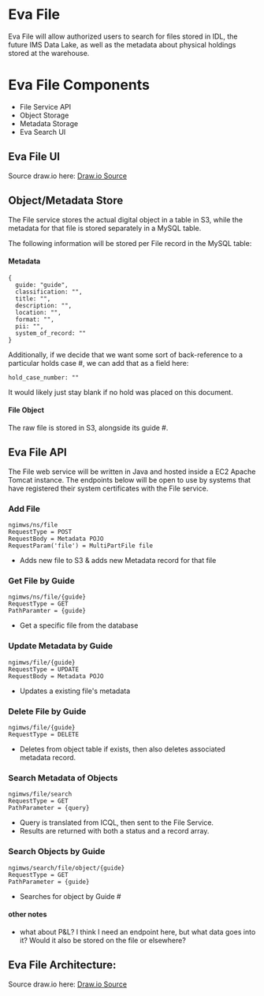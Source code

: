 # Eva File

Eva File will allow authorized users to search for files stored in IDL, the future IMS Data Lake, as well as the metadata about physical holdings stored at the warehouse.

# Eva File Components

- File Service API
- Object Storage
- Metadata Storage
- Eva Search UI

## Eva File UI

Source draw.io
here: [Draw.io Source](https://app.diagrams.net/#HRMSLowside%2Frmslow%2Fmaster%2FDrawings%2FEva%2FSearch%2FEva%20Search.drawio)

## Object/Metadata Store

The File service stores the actual digital object in a table in S3, while the metadata for that file is stored separately in a MySQL table.

The following information will be stored per File record in the MySQL table:

#### Metadata
```json5
{
  guide: "guide",
  classification: "",
  title: "",
  description: "",
  location: "",
  format: "",
  pii: "",
  system_of_record: ""
}
```

Additionally, if we decide that we want some sort of back-reference to a particular holds case #, we can add that as a field here:
```json5
hold_case_number: ""
```
It would likely just stay blank if no hold was placed on this document.

#### File Object
The raw file is stored in S3, alongside its guide #.

## Eva File API
The File web service will be written in Java and hosted inside a EC2 Apache Tomcat instance.
The endpoints below will be open to use by systems that have registered their system certificates with the File service.

### Add File
```
ngimws/ns/file
RequestType = POST
RequestBody = Metadata POJO
RequestParam('file') = MultiPartFile file
```
* Adds new file to S3 & adds new Metadata record for that file

### Get File by Guide
```
ngimws/ns/file/{guide}
RequestType = GET
PathParamter = {guide}
```
* Get a specific file from the database

### Update Metadata by Guide
```
ngimws/file/{guide}
RequestType = UPDATE
RequestBody = Metadata POJO
```
* Updates a existing file's metadata

### Delete File by Guide
```
ngimws/file/{guide}
RequestType = DELETE
```
* Deletes from object table if exists, then also deletes associated metadata record.

### Search Metadata of Objects
```
ngimws/file/search
RequestType = GET
PathParameter = {query}
```
* Query is translated from ICQL, then sent to the File Service.
* Results are returned with both a status and a record array.

### Search Objects by Guide
```
ngimws/search/file/object/{guide}
RequestType = GET
PathParameter = {guide}
```
* Searches for object by Guide #

#### other notes
* what about P&L? I think I need an endpoint here, but what data goes into it? Would it also be stored on the file or elsewhere?

## Eva File Architecture:

Source draw.io
here: [Draw.io Source](https://app.diagrams.net/#HRMSLowside%2Frmslow%2Fmaster%2FDrawings%2FEva%2FArchitecture%2FMainArchitecture.drawio)
